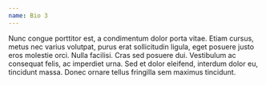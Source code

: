 ```yaml
---
name: Bio 3
---
```

Nunc congue porttitor est, a condimentum dolor porta vitae. Etiam cursus, metus nec varius volutpat, purus erat
sollicitudin ligula, eget posuere justo eros molestie orci. Nulla facilisi. Cras sed posuere dui. Vestibulum ac
consequat felis, ac imperdiet urna. Sed et dolor eleifend, interdum dolor eu, tincidunt massa. Donec ornare tellus
fringilla sem maximus tincidunt.
